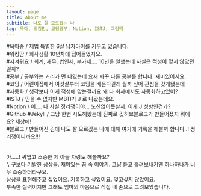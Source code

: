 ```yaml
---
layout: page
title: About me
subtitle: 나도 잘 모르겠는 나
tag: 육아, 워킹맘, 코딩공부, Notion, ISTJ, 그림책
---
```

<html> 
  
#육아중  / 제법 특별한 6살 남자아이를 키우고 있습니다. <br>
#워킹맘  /  회사생활 10년차에 접어들었지요.  <br>
#지겨워요  / 회계, 재무, 법인세, 부가세.... 10년을 일했는데 사실은 적성이 맞지 않았던걸까?  <br>
#공부 / 공부와는 거리가 먼 나였는데 요새 자꾸 다른 공부를 합니다. 재미있어서요. <br>
#코딩 / 어린이집에서 여섯살부터 코딩을 배운다길래 뭘까 싶어 관심을 갖게됐는데  <br>
#자동화 / 생각보다 이게 적성에 맞는걸까요 왜 나 회사에서도 자동화하고있어?  <br>
#ISTJ / 믿을 수 없지만 MBTI가 J 로 나왔는데요.   <br>
#Notion / 어.... 나 사실 정리쟁이야... 노션없이못살지. 이게 J 성향인건가?  <br>
#Github #Jekyll /  그냥 한번 시도해봤는데 진짜로 깃허브블로그가 만들어졌지 뭐에요? 세상에!  <br>
#블로그 / 만들어진 김에 나도 잘 모르겠는 나에 대해 여기에 기록을 해볼까 합니다..! 정리쟁이니까요!!! <br>
<br>
<br>
아.....! 귀엽고 소중한 제 아들 자랑도 해볼까요? <br>
누구보다 기발한 상상들. 재미있는 꿈 속 이야기. 그냥 듣고 흘려보내기엔 하나하나가 너무 소중하더라구요. <br>
상상을 표현해주고 싶었어요. 기록하고 싶었어요. 잊고싶지 않았어요. <br>
부족한 실력이지만 그래도 엄마의 마음으로 직접 내 손으로 그려보았습니다.<br>

</html>
